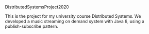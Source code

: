 DistributedSystemsProject2020

This is the project for my university course Distributed Systems.
We developed a music streaming on demand system with Java 8, using a 
publish-subscribe pattern.
